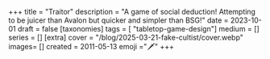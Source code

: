 +++
title = "Traitor"
description = "A game of social deduction! Attempting to be juicer than Avalon but quicker and simpler than BSG!"
date = 2023-10-01
draft =  false
[taxonomies]
tags = [ "tabletop-game-design"]
medium = []
series = []
[extra]
cover = "/blog/2025-03-21-fake-cultist/cover.webp"
images= []
created = 2011-05-13
emoji ="🗡️"
+++
